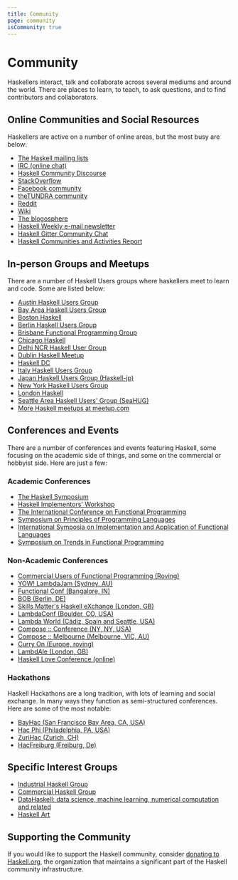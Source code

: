```yaml
---
title: Community
page: community
isCommunity: true
---
```


# Community

Haskellers interact, talk and collaborate across several mediums and around the world. There are places to learn, to teach, to ask questions, and to find contributors and collaborators.

## Online Communities and Social Resources

Haskellers are active on a number of online areas, but the most busy are below:

*   [The Haskell mailing lists](/mailing-lists/)
*   [IRC (online chat)](/irc/)
*   [Haskell Community Discourse](https://discourse.haskell.org)
*   [StackOverflow](http://stackoverflow.com/questions/tagged?tagnames=haskell)
*   [Facebook community](https://www.facebook.com/groups/programming.haskell/)
*   [theTUNDRA community](https://thetundra.com/interests/tech/groups/haskell-the-haskell-beginners-community)
*   [Reddit](http://www.reddit.com/r/haskell)
*   [Wiki](https://wiki.haskell.org)
*   [The blogosphere](http://planet.haskell.org/)
*   [Haskell Weekly e-mail newsletter](https://haskellweekly.news/)
*   [Haskell Gitter Community Chat](https://gitter.im/haskell-chat)
*   [Haskell Communities and Activities Report](https://wiki.haskell.org/Haskell_Communities_and_Activities_Report)

## In-person Groups and Meetups

There are a number of Haskell Users groups where haskellers meet to learn and code. Some are listed below:

*   [Austin Haskell Users Group](http://www.meetup.com/ATX-Haskell/)
*   [Bay Area Haskell Users Group](http://www.meetup.com/Bay-Area-Haskell-Users-Group/)
*   [Boston Haskell](http://www.meetup.com/Boston-Haskell/)
*   [Berlin Haskell Users Group](http://www.meetup.com/berlinhug/)
*   [Brisbane Functional Programming Group](http://www.meetup.com/Brisbane-Functional-Programming-Group/)
*   [Chicago Haskell](http://ChicagoHaskell.com/)
*   [Delhi NCR Haskell User Group](https://www.meetup.com/DelhiNCR-Haskell-And-Functional-Programming-Languages-Group/)
*   [Dublin Haskell Meetup](https://www.meetup.com/haskell-dublin-meetup/)
*   [Haskell DC](https://www.meetup.com/Haskell-DC/)
*   [Italy Haskell Users Group](http://www.haskell-ita.it/)
*   [Japan Haskell Users Group (Haskell-jp)](http://haskell.jp/)
*   [New York Haskell Users Group](http://www.meetup.com/NY-Haskell/)
*   [London Haskell](http://www.meetup.com/London-Haskell/)
*   [Seattle Area Haskell Users' Group (SeaHUG)](http://seattlehaskell.org/)
*   [More Haskell meetups at meetup.com](http://www.meetup.com/find/?allMeetups=true&keywords=Haskell&radius=Infinity)

## Conferences and Events

There are a number of conferences and events featuring Haskell, some focusing on the academic side of things, and some on the commercial or hobbyist side. Here are just a few:

### Academic Conferences

*   [The Haskell Symposium](https://www.haskell.org/haskell-symposium/)
*   [Haskell Implementors' Workshop](https://wiki.haskell.org/HaskellImplementorsWorkshop)
*   [The International Conference on Functional Programming](http://www.icfpconference.org/)
*   [Symposium on Principles of Programming Languages](https://www.sigplan.org/Conferences/POPL/)
*   [International Symposia on Implementation and Application of Functional Languages](http://www.ifl-symposia.org/)
*   [Symposium on Trends in Functional Programming](http://www.tifp.org/)

### Non-Academic Conferences

*   [Commercial Users of Functional Programming (Roving)](http://cufp.org/)
*   [YOW! LambdaJam (Sydney, AU)](http://lambdajam.yowconference.com.au/)
*   [Functional Conf (Bangalore, IN)](http://functionalconf.com/)
*   [BOB (Berlin, DE)](http://bobkonf.de/)
*   [Skills Matter's Haskell eXchange (London, GB)](https://skillsmatter.com/conferences/11741-haskell-exchange-2019)
*   [LambdaConf (Boulder, CO, USA)](http://lambdaconf.us/)
*   [Lambda World (Cádiz, Spain and Seattle, USA)](http://www.lambda.world/)
*   [Compose :: Conference (NY, NY, USA)](http://composeconference.org)
*   [Compose :: Melbourne (Melbourne, VIC, AU)](http://composeconference.org)
*   [Curry On (Europe, roving)](http://www.curry-on.org/)
*   [LambdAle (London, GB)](https://lambdale.org/)
*   [Haskell Love Conference (online)](https://haskell.love)

### Hackathons

Haskell Hackathons are a long tradition, with lots of learning and social exchange. In many ways they function as semi-structured conferences. Here are some of the most notable:

*   [BayHac (San Francisco Bay Area, CA, USA)](https://wiki.haskell.org/BayHac)
*   [Hac Phi (Philadelphia, PA, USA)](https://wiki.haskell.org/Hac_Phi)
*   [ZuriHac (Zurich, CH)](https://wiki.haskell.org/ZuriHac)
*   [HacFreiburg (Freiburg, De)](https://wiki.haskell.org/HacFreiburg2017)

## Specific Interest Groups

*   [Industrial Haskell Group](http://industry.haskell.org/)
*   [Commercial Haskell Group](http://commercialhaskell.com/)
*   [DataHaskell: data science, machine learning, numerical computation and related](http://www.datahaskell.org/)
*   [Haskell Art](http://lurk.org/groups/haskell-art/)

## Supporting the Community

If you would like to support the Haskell community, consider [donating to Haskell.org](../donations), the organization that maintains a significant part of the Haskell community infrastructure.
